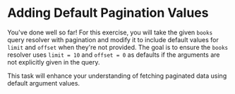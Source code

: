 # Adding Default Pagination Values

You've done well so far! For this exercise, you will take the given `books` query resolver with pagination and modify it to include default values for `limit` and `offset` when they're not provided. The goal is to ensure the `books` resolver uses `limit = 10` and `offset = 0` as defaults if the arguments are not explicitly given in the query.

This task will enhance your understanding of fetching paginated data using default argument values.